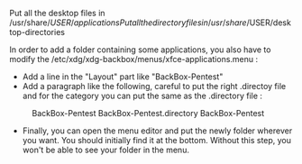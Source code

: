 Put all the desktop files in /usr/share/$USER/applications   
Put all the directory files in /usr/share/$USER/desktop-directories  
  
In order to add a folder containing some applications, you also have to modify the /etc/xdg/xdg-backbox/menus/xfce-applications.menu :
* Add a line in the "Layout" part like "<Menuname>BackBox-Pentest</Menuname>"
* Add a paragraph like the following, careful to put the right .directoy file and for the category you can put the same as the .directory file :
<Menu>
    <Name>BackBox-Pentest</Name>
    <Directory>BackBox-Pentest.directory</Directory>
    <Include>
        <Category>BackBox-Pentest</Category>
    </Include>
    <Layout>
        <Merge type="menus"/>
        <Merge type="files"/>
    </Layout>
</Menu>

* Finally, you can open the menu editor and put the newly folder wherever you want. You should initially find it at the bottom. Without this step, you won't be able to see your folder in the menu. 

